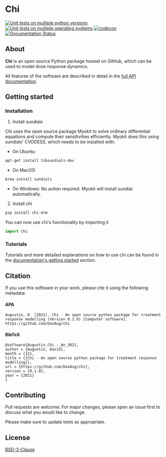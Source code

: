 # Chi

[![Unit tests on multiple python versions](https://github.com/DavAug/chi/workflows/Unit%20tests%20(python%20versions)/badge.svg)](https://github.com/DavAug/chi/actions)
[![Unit tests on multiple operating systems](https://github.com/DavAug/chi/workflows/Unit%20tests%20(OS%20versions)/badge.svg)](https://github.com/DavAug/chi/actions)
[![codecov](https://codecov.io/gh/DavAug/chi/branch/main/graph/badge.svg)](https://codecov.io/gh/DavAug/chi)
[![Documentation Status](https://readthedocs.org/projects/chi/badge/?version=latest)](https://chi.readthedocs.io/en/latest/?badge=latest)

## About

**Chi** is an open source Python package hosted on GitHub,
which can be used to model dose response dynamics.

All features of the software are described in detail in the
[full API documentation](https://chi.readthedocs.io/en/latest/).

## Getting started
### Installation

1. Install sundials

Chi uses the open source package Myokit to solve ordinary differential equations
and compute their sensitivities efficiently. Myokit does this using sundials' CVODESS,
which needs to be installed with:

- On Ubuntu:
```bash
apt-get install libsundials-dev
```

- On MacOS:
```bash
brew install sundials
```

- On Windows: No action required. Myokit will install sundial automatically.

2. Install chi
```bash
pip install chi-drm
```

 You can now use chi's functionality by importing it
 ```python
import chi
 ```
 
 ### Tutorials

 Tutorials and more detailed explanations on how to use chi can be found in the [documentation's getting started](https://chi.readthedocs.io/en/latest/getting_started/index.html) section.
 
## Citation

If you use this software in your work, please cite it using the following metadata:

#### APA
```
Augustin, D. (2021). Chi - An open source python package for treatment response modelling (Version 0.1.0) [Computer software]. https://github.com/DavAug/chi
```

#### BibTeX
```
@software{Augustin_Chi_-_An_2021,
author = {Augustin, David},
month = {12},
title = {{Chi - An open source python package for treatment response modelling}},
url = {https://github.com/DavAug/chi},
version = {0.1.0},
year = {2021}
}
```

## Contributing
Pull requests are welcome. For major changes, please open an issue first to discuss what you would like to change.

Please make sure to update tests as appropriate.

## License
[BSD-3-Clause](https://opensource.org/licenses/BSD-3-Clause)
